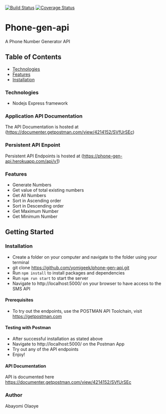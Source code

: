 
[![Build Status](https://travis-ci.org/yomigeek/phone-gen-api.svg?branch=develop)](https://travis-ci.org/yomigeek/phone-gen-api)
[![Coverage Status](https://coveralls.io/repos/github/yomigeek/phone-gen-api/badge.png?branch=develop)](https://coveralls.io/github/yomigeek/phone-gen-api?branch=develop)

# Phone-gen-api
A Phone Number Generator API


## Table of Contents

 * [Technologies](#technologies)
 * [Features](#features)
 * [Installation](#installation)

### Technologies
* Nodejs Express framework 

### Application API Documentation
The API Documentation is hosted at (https://documenter.getpostman.com/view/4214152/SVfUrSEc)

### Persistent API Enpoint
Persistent API Endpoints is hosted at (https://phone-gen-api.herokuapp.com/api/v1)

### Features
* Generate Numbers
* Get value of total existing numbers
* Get All Numbers
* Sort in Ascending order
* Sort in Descending order
* Get Maximum Number
* Get Minimum Number


## Getting Started

### Installation 

* Create a folder on your computer and navigate to the folder using your terminal
* git clone https://github.com/yomigeek/phone-gen-api.git
* Run `npm install` to install packages and dependencies
* Run `npm run start` to start the server
* Navigate to http://localhost:5000/ on your browser to have access to the SMS API

#### Prerequisites

* To try out the endpoints, use the POSTMAN API Toolchain, visit https://getpostman.com

#### Testing with Postman

* After successful installation as stated above
* Navigate to http://localhost:5000/ on the Postman App
* Try out any of the API endpoints
* Enjoy! 

#### API Documentation
API is documented here https://documenter.getpostman.com/view/4214152/SVfUrSEc

### Author 
Abayomi Olaoye
